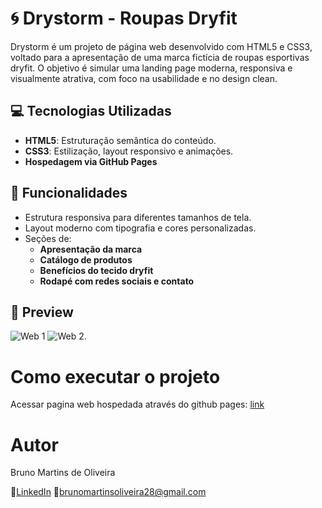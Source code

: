 # 🌀 Drystorm - Roupas Dryfit

Drystorm é um projeto de página web desenvolvido com HTML5 e CSS3, voltado para a apresentação de uma marca fictícia de roupas esportivas dryfit. O objetivo é simular uma landing page moderna, 
responsiva e visualmente atrativa, com foco na usabilidade e no design clean.

## 💻 Tecnologias Utilizadas

- **HTML5**: Estruturação semântica do conteúdo.
- **CSS3**: Estilização, layout responsivo e animações.
- **Hospedagem via GitHub Pages**

## 📌 Funcionalidades

- Estrutura responsiva para diferentes tamanhos de tela.
- Layout moderno com tipografia e cores personalizadas.
- Seções de:
  - **Apresentação da marca**
  - **Catálogo de produtos**
  - **Benefícios do tecido dryfit**
  - **Rodapé com redes sociais e contato**

## 📸 Preview
![Web 1](https://raw.githubusercontent.com/brunomartinsoliveira/DryStormLandpage/refs/heads/main/img/modeloconceitual.jpg)
![Web 2](https://raw.githubusercontent.com/brunomartinsoliveira/DryStormLandpage/refs/heads/main/img/modeloconceitual2.jpg).

# Como executar o projeto

Acessar pagina web hospedada através do github pages:
[link](https://brunomartinsoliveira.github.io/DryStormLandpage/)

# Autor

Bruno Martins de Oliveira

🔗[LinkedIn](https://www.linkedin.com/in/martinsbrunodev/)
📧brunomartinsoliveira28@gmail.com
